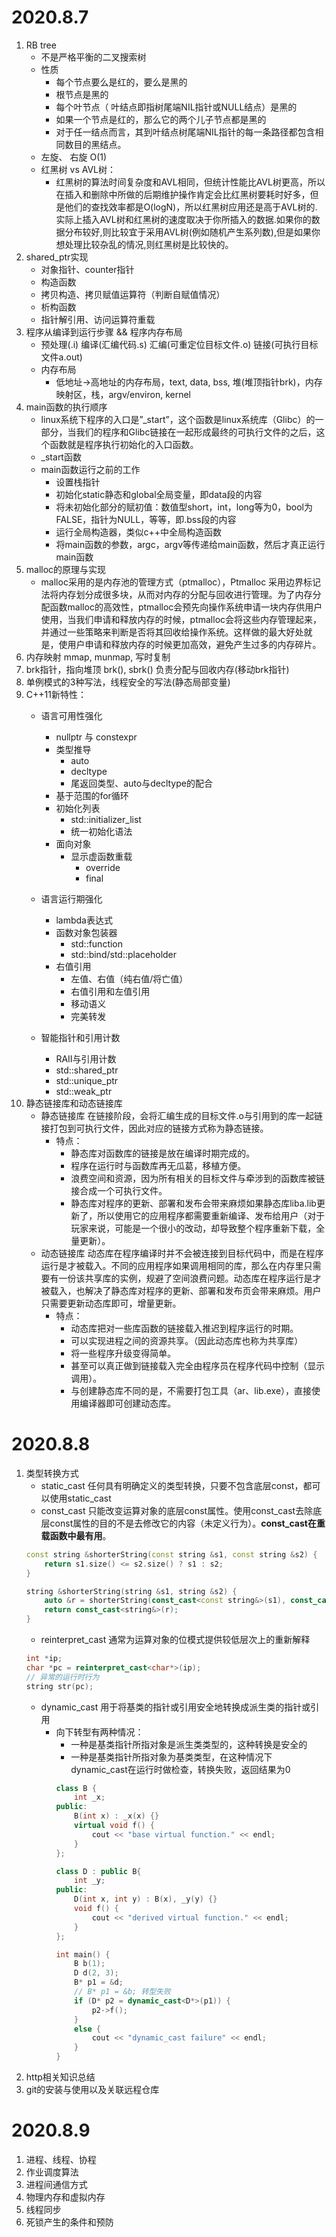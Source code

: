 # 2020.8.7
1. RB tree
    - 不是严格平衡的二叉搜索树
    - 性质
        - 每个节点要么是红的，要么是黑的
        - 根节点是黑的
        - 每个叶节点（ 叶结点即指树尾端NIL指针或NULL结点）是黑的
        - 如果一个节点是红的，那么它的两个儿子节点都是黑的
        - 对于任一结点而言，其到叶结点树尾端NIL指针的每一条路径都包含相同数目的黑结点。
    - 左旋、 右旋 O(1)
    - 红黑树 vs AVL树：
        - 红黑树的算法时间复杂度和AVL相同，但统计性能比AVL树更高，所以在插入和删除中所做的后期维护操作肯定会比红黑树要耗时好多，但是他们的查找效率都是O(logN)，所以红黑树应用还是高于AVL树的. 实际上插入AVL树和红黑树的速度取决于你所插入的数据.如果你的数据分布较好,则比较宜于采用AVL树(例如随机产生系列数),但是如果你想处理比较杂乱的情况,则红黑树是比较快的。
2. shared_ptr实现
    - 对象指针、counter指针
    - 构造函数
    - 拷贝构造、拷贝赋值运算符（判断自赋值情况）
    - 析构函数
    - 指针解引用、访问运算符重载
3. 程序从编译到运行步骤 && 程序内存布局
    - 预处理(.i) 编译(汇编代码.s) 汇编(可重定位目标文件.o) 链接(可执行目标文件a.out)
    - 内存布局
        - 低地址->高地址的内存布局，text, data, bss, 堆(堆顶指针brk)，内存映射区，栈，argv/environ,  kernel
4. main函数的执行顺序
    - linux系统下程序的入口是”_start”，这个函数是linux系统库（Glibc）的一部分，当我们的程序和Glibc链接在一起形成最终的可执行文件的之后，这个函数就是程序执行初始化的入口函数。
    - _start函数
    - main函数运行之前的工作
        - 设置栈指针
        - 初始化static静态和global全局变量，即data段的内容
        - 将未初始化部分的赋初值：数值型short，int，long等为0，bool为FALSE，指针为NULL，等等，即.bss段的内容
        - 运行全局构造器，类似c++中全局构造函数
        - 将main函数的参数，argc，argv等传递给main函数，然后才真正运行main函数
5. malloc的原理与实现
    - malloc采用的是内存池的管理方式（ptmalloc），Ptmalloc 采用边界标记法将内存划分成很多块，从而对内存的分配与回收进行管理。为了内存分配函数malloc的高效性，ptmalloc会预先向操作系统申请一块内存供用户使用，当我们申请和释放内存的时候，ptmalloc会将这些内存管理起来，并通过一些策略来判断是否将其回收给操作系统。这样做的最大好处就是，使用户申请和释放内存的时候更加高效，避免产生过多的内存碎片。
6. 内存映射 mmap, munmap, 写时复制
7. brk指针，指向堆顶 brk(), sbrk() 负责分配与回收内存(移动brk指针)
8. 单例模式的3种写法，线程安全的写法(静态局部变量)
9. C++11新特性：
    - 语言可用性强化
        - nullptr 与 constexpr
        - 类型推导
            - auto
            - decltype
            - 尾返回类型、auto与decltype的配合
        - 基于范围的for循环
        - 初始化列表
            - std::initializer_list
            - 统一初始化语法
        - 面向对象
            - 显示虚函数重载
                - override
                - final
    
    - 语言运行期强化
        - lambda表达式
        - 函数对象包装器
            - std::function
            - std::bind/std::placeholder
        - 右值引用
            - 左值、右值（纯右值/将亡值）
            - 右值引用和左值引用
            - 移动语义
            - 完美转发

    - 智能指针和引用计数
        - RAII与引用计数
        - std::shared_ptr
        - std::unique_ptr
        - std::weak_ptr
10. 静态链接库和动态链接库
    - 静态链接库 在链接阶段，会将汇编生成的目标文件.o与引用到的库一起链接打包到可执行文件，因此对应的链接方式称为静态链接。
        - 特点：
            - 静态库对函数库的链接是放在编译时期完成的。
            - 程序在运行时与函数库再无瓜葛，移植方便。
            - 浪费空间和资源，因为所有相关的目标文件与牵涉到的函数库被链接合成一个可执行文件。
            - 静态库对程序的更新、部署和发布会带来麻烦如果静态库liba.lib更新了，所以使用它的应用程序都需要重新编译、发布给用户（对于玩家来说，可能是一个很小的改动，却导致整个程序重新下载，全量更新）。
    - 动态链接库 动态库在程序编译时并不会被连接到目标代码中，而是在程序运行是才被载入。不同的应用程序如果调用相同的库，那么在内存里只需要有一份该共享库的实例，规避了空间浪费问题。动态库在程序运行是才被载入，也解决了静态库对程序的更新、部署和发布页会带来麻烦。用户只需要更新动态库即可，增量更新。
        - 特点：
            - 动态库把对一些库函数的链接载入推迟到程序运行的时期。
            - 可以实现进程之间的资源共享。（因此动态库也称为共享库）
            - 将一些程序升级变得简单。
            - 甚至可以真正做到链接载入完全由程序员在程序代码中控制（显示调用）。
            - 与创建静态库不同的是，不需要打包工具（ar、lib.exe），直接使用编译器即可创建动态库。
# 2020.8.8
1. 类型转换方式
    - static_cast 任何具有明确定义的类型转换，只要不包含底层const，都可以使用static_cast
    - const_cast 只能改变运算对象的底层const属性。使用const_cast去除底层const属性的目的不是去修改它的内容（未定义行为）。**const_cast在重载函数中最有用**。
    ```cpp
    const string &shorterString(const string &s1, const string &s2) {
        return s1.size() <= s2.size() ? s1 : s2;
    }

    string &shorterString(string &s1, string &s2) {
        auto &r = shorterString(const_cast<const string&>(s1), const_cast<const string&>(s2));
        return const_cast<string&>(r);
    }
    ```
    - reinterpret_cast 通常为运算对象的位模式提供较低层次上的重新解释
    ```cpp
    int *ip;
    char *pc = reinterpret_cast<char*>(ip);
    // 异常的运行时行为
    string str(pc);
    ```
    - dynamic_cast 用于将基类的指针或引用安全地转换成派生类的指针或引用
        - 向下转型有两种情况：
            - 一种是基类指针所指对象是派生类类型的，这种转换是安全的
            - 一种是基类指针所指对象为基类类型，在这种情况下dynamic_cast在运行时做检查，转换失败，返回结果为0
            ```cpp
            class B {
                int _x;
            public:
                B(int x) : _x(x) {}
                virtual void f() {
                    cout << "base virtual function." << endl;
                }
            };

            class D : public B{
                int _y;
            public:
                D(int x, int y) : B(x), _y(y) {}
                void f() {
                    cout << "derived virtual function." << endl;
                }
            };

            int main() {
                B b(1);
                D d(2, 3);
                B* p1 = &d;
                // B* p1 = &b; 转型失败
                if (D* p2 = dynamic_cast<D*>(p1)) {
                    p2->f();
                }
                else {
                    cout << "dynamic_cast failure" << endl;
                }
            }
            ```
2. http相关知识总结
3. git的安装与使用以及关联远程仓库
# 2020.8.9
1. 进程、线程、协程
2. 作业调度算法
3. 进程间通信方式
4. 物理内存和虚拟内存
5. 线程同步
6. 死锁产生的条件和预防
